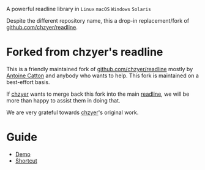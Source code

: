 A powerful readline library in `Linux` `macOS` `Windows` `Solaris`

Despite the different repository name, this a drop-in replacement/fork of
[github.com/chzyer/readline](https://github.com/chzyer/readline).

# Forked from chzyer's readline

This is a friendly maintained fork of [github.com/chzyer/readline](https://github.com/chzyer/readline)
mostly by [Antoine Catton](https://antoine.catton.fr) and anybody who wants to help.
This fork is maintained on a best-effort basis.

If [chzyer](https://github.com/chzyer) wants to merge back this fork into
the main [readline](https://github.com/chzyer/readline), we will be more than
happy to assist them in doing that.

We are very grateful towards [chzyer](https://github.com/chzyer)'s original work.



# Guide

* [Demo](example/readline-demo/readline-demo.go)
* [Shortcut](doc/shortcut.md)
